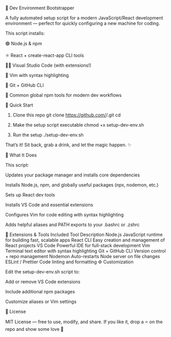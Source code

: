 🧰 Dev Environment Bootstrapper

A fully automated setup script for a modern JavaScript/React development environment — perfect for quickly configuring a new machine for coding.

This script installs:

🟢 Node.js & npm

⚛️ React + create-react-app CLI tools

🧑‍💻 Visual Studio Code (with extensions!)

💾 Vim with syntax highlighting

🐙 Git + GitHub CLI

🔧 Common global npm tools for modern dev workflows

🚀 Quick Start
1. Clone this repo
git clone https://github.com/<your-username>/<repo-name>.git
cd <repo-name>

2. Make the setup script executable
chmod +x setup-dev-env.sh

3. Run the setup
./setup-dev-env.sh


That’s it! Sit back, grab a drink, and let the magic happen. ✨

🧩 What It Does

This script:

Updates your package manager and installs core dependencies

Installs Node.js, npm, and globally useful packages (npx, nodemon, etc.)

Sets up React dev tools

Installs VS Code and essential extensions

Configures Vim for code editing with syntax highlighting

Adds helpful aliases and PATH exports to your .bashrc or .zshrc

🧠 Extensions & Tools Included
Tool	Description
Node.js	JavaScript runtime for building fast, scalable apps
React CLI	Easy creation and management of React projects
VS Code	Powerful IDE for full-stack development
Vim	Terminal text editor with syntax highlighting
Git + GitHub CLI	Version control + repo management
Nodemon	Auto-restarts Node server on file changes
ESLint / Prettier	Code linting and formatting
⚙️ Customization

Edit the setup-dev-env.sh script to:

Add or remove VS Code extensions

Include additional npm packages

Customize aliases or Vim settings

🪪 License

MIT License — free to use, modify, and share.
If you like it, drop a ⭐ on the repo and show some love 💚
